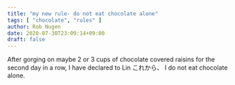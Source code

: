 ```yaml
---
title: "my new rule- do not eat chocolate alone"
tags: [ "chocolate", "rules" ]
author: Rob Nugen
date: 2020-07-30T23:09:14+09:00
draft: false
---
```


After gorging on maybe 2 or 3 cups of chocolate covered raisins for
the second day in a row, I have declared to Lin これから、 I do not
eat chocolate alone.
